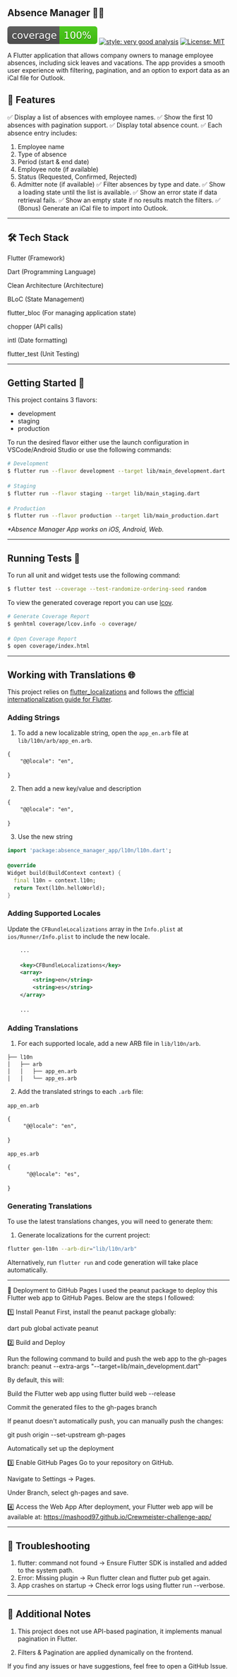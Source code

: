 ## Absence Manager 🏢📆

![coverage][coverage_badge]
[![style: very good analysis][very_good_analysis_badge]][very_good_analysis_link]
[![License: MIT][license_badge]][license_link]


A Flutter application that allows company owners to manage employee absences, including sick leaves and vacations. The app provides a smooth user experience with filtering, pagination, and an option to export data as an iCal file for Outlook.

## 📌 Features
✅ Display a list of absences with employee names.
✅ Show the first 10 absences with pagination support.
✅ Display total absence count.
✅ Each absence entry includes:
1. Employee name
2. Type of absence
3. Period (start & end date)
4. Employee note (if available)
5. Status (Requested, Confirmed, Rejected)
6. Admitter note (if available)
✅ Filter absences by type and date.
✅ Show a loading state until the list is available.
✅ Show an error state if data retrieval fails.
✅ Show an empty state if no results match the filters.
✅ (Bonus) Generate an iCal file to import into Outlook.

---
## 🛠️ Tech Stack
Flutter (Framework)

Dart (Programming Language)

Clean Architecture (Architecture)

BLoC (State Management)

flutter_bloc (For managing application state)

chopper (API calls)

intl (Date formatting)

flutter_test (Unit Testing)

---

## Getting Started 🚀

This project contains 3 flavors:

- development
- staging
- production

To run the desired flavor either use the launch configuration in VSCode/Android Studio or use the following commands:

```sh
# Development
$ flutter run --flavor development --target lib/main_development.dart

# Staging
$ flutter run --flavor staging --target lib/main_staging.dart

# Production
$ flutter run --flavor production --target lib/main_production.dart
```

_\*Absence Manager App works on iOS, Android, Web._

---

## Running Tests 🧪

To run all unit and widget tests use the following command:

```sh
$ flutter test --coverage --test-randomize-ordering-seed random
```

To view the generated coverage report you can use [lcov](https://github.com/linux-test-project/lcov).

```sh
# Generate Coverage Report
$ genhtml coverage/lcov.info -o coverage/

# Open Coverage Report
$ open coverage/index.html
```

---

## Working with Translations 🌐

This project relies on [flutter_localizations][flutter_localizations_link] and follows the [official internationalization guide for Flutter][internationalization_link].

### Adding Strings

1. To add a new localizable string, open the `app_en.arb` file at `lib/l10n/arb/app_en.arb`.

```arb
{
    "@@locale": "en",
  
}
```

2. Then add a new key/value and description

```arb
{
    "@@locale": "en",
  
}
```

3. Use the new string

```dart
import 'package:absence_manager_app/l10n/l10n.dart';

@override
Widget build(BuildContext context) {
  final l10n = context.l10n;
  return Text(l10n.helloWorld);
}
```

### Adding Supported Locales

Update the `CFBundleLocalizations` array in the `Info.plist` at `ios/Runner/Info.plist` to include the new locale.

```xml
    ...

    <key>CFBundleLocalizations</key>
	<array>
		<string>en</string>
		<string>es</string>
	</array>

    ...
```

### Adding Translations

1. For each supported locale, add a new ARB file in `lib/l10n/arb`.

```
├── l10n
│   ├── arb
│   │   ├── app_en.arb
│   │   └── app_es.arb
```

2. Add the translated strings to each `.arb` file:

`app_en.arb`

```arb
{
     "@@locale": "en",

}
```

`app_es.arb`

```arb
{
      "@@locale": "es",

}
```

### Generating Translations

To use the latest translations changes, you will need to generate them:

1. Generate localizations for the current project:

```sh
flutter gen-l10n --arb-dir="lib/l10n/arb"
```

Alternatively, run `flutter run` and code generation will take place automatically.

---
🚀 Deployment to GitHub Pages
I used the peanut package to deploy this Flutter web app to GitHub Pages. Below are the steps I followed:

1️⃣ Install Peanut
First, install the peanut package globally:

dart pub global activate peanut


2️⃣ Build and Deploy

Run the following command to build and push the web app to the gh-pages branch: peanut --extra-args "--target=lib/main_development.dart"


By default, this will:

Build the Flutter web app using flutter build web --release

Commit the generated files to the gh-pages branch

If peanut doesn't automatically push, you can manually push the changes:

 git push origin --set-upstream gh-pages   

Automatically set up the deployment

3️⃣ Enable GitHub Pages
Go to your repository on GitHub.

Navigate to Settings → Pages.

Under Branch, select gh-pages and save.


4️⃣ Access the Web App
After deployment, your Flutter web app will be available at:
https://mashood97.github.io/Crewmeister-challenge-app/

---

## 🐛 Troubleshooting
                    
1. flutter: command not found -> Ensure Flutter SDK is installed and added to the system path.
2. Error: Missing plugin -> Run flutter clean and flutter pub get again.
3. App crashes on startup -> Check error logs using flutter run --verbose.

---

## 📌 Additional Notes
1. This project does not use API-based pagination, it implements manual pagination in Flutter.

2. Filters & Pagination are applied dynamically on the frontend.


If you find any issues or have suggestions, feel free to open a GitHub Issue.


[coverage_badge]: coverage_badge.svg
[flutter_localizations_link]: https://api.flutter.dev/flutter/flutter_localizations/flutter_localizations-library.html
[internationalization_link]: https://flutter.dev/docs/development/accessibility-and-localization/internationalization
[license_badge]: https://img.shields.io/badge/license-MIT-blue.svg
[license_link]: https://opensource.org/licenses/MIT
[very_good_analysis_badge]: https://img.shields.io/badge/style-very_good_analysis-B22C89.svg
[very_good_analysis_link]: https://pub.dev/packages/very_good_analysis
[very_good_cli_link]: https://github.com/VeryGoodOpenSource/very_good_cli
